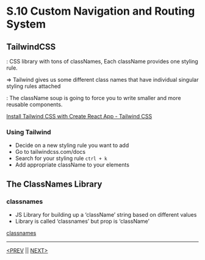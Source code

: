 # S.10 Custom Navigation and Routing System

## TailwindCSS

: CSS library with tons of classNames, Each className provides one styling rule.

⇒ Tailwind gives us some different class names that have individual singular styling rules attached

: The className soup is going to force you to write smaller and more reusable components.

[Install Tailwind CSS with Create React App - Tailwind CSS](https://tailwindcss.com/docs/guides/create-react-app)

### Using Tailwind

-   Decide on a new styling rule you want to add
-   Go to tailwindcss.com/docs
-   Search for your styling rule `ctrl + k`
-   Add appropriate className to your elements

## The ClassNames Library

### classnames

-   JS Library for building up a ‘className’ string based on different values
-   Library is called ‘classnames’ but prop is ‘className’

[classnames](https://www.npmjs.com/package/classnames)

---

[<PREV](./230206.md) || [NEXT>](./230207.md)
